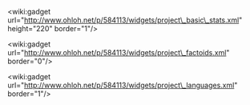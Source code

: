 &lt;wiki:gadget url="http://www.ohloh.net/p/584113/widgets/project\_basic\_stats.xml" height="220" border="1"/&gt;

&lt;wiki:gadget url="http://www.ohloh.net/p/584113/widgets/project\_factoids.xml" border="0"/&gt;

&lt;wiki:gadget url="http://www.ohloh.net/p/584113/widgets/project\_languages.xml" border="1"/&gt;
